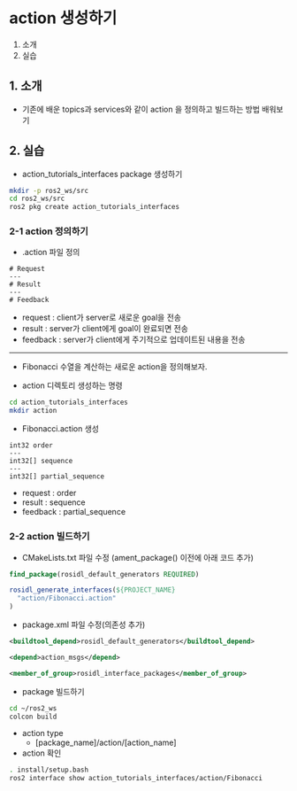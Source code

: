 # action 생성하기
1. 소개
2. 실습

## 1. 소개
* 기존에 배운 topics과 services와 같이 action 을 정의하고 빌드하는 방법 배워보기
## 2. 실습
* action_tutorials_interfaces package 생성하기
```bash
mkdir -p ros2_ws/src
cd ros2_ws/src
ros2 pkg create action_tutorials_interfaces
```

### 2-1 action 정의하기
* .action 파일 정의
```
# Request
---
# Result
---
# Feedback
```
  * request : client가 server로 새로운 goal을 전송 
  * result : server가 client에게 goal이 완료되면 전송
  * feedback : server가 client에게 주기적으로 업데이트된 내용을 전송
----
* Fibonacci 수열을 계산하는 새로운 action을 정의해보자.

* action 디렉토리 생성하는 명령
```bash
cd action_tutorials_interfaces
mkdir action
```

* Fibonacci.action 생성
```
int32 order
---
int32[] sequence
---
int32[] partial_sequence
```
  * request : order
  * result : sequence
  * feedback : partial_sequence

### 2-2 action 빌드하기
* CMakeLists.txt 파일 수정 (ament_package() 이전에 아래 코드 추가)
```cmake
find_package(rosidl_default_generators REQUIRED)

rosidl_generate_interfaces(${PROJECT_NAME}
  "action/Fibonacci.action"
)
```

* package.xml 파일 수정(의존성 추가)
```xml
<buildtool_depend>rosidl_default_generators</buildtool_depend>

<depend>action_msgs</depend>

<member_of_group>rosidl_interface_packages</member_of_group>
```

* package 빌드하기
```bash
cd ~/ros2_ws
colcon build
```

* action type
  * [package_name]/action/[action_name]
* action 확인
```bash
. install/setup.bash
ros2 interface show action_tutorials_interfaces/action/Fibonacci
```

